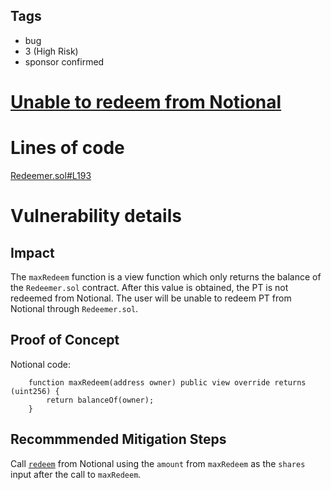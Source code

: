 ## Tags

- bug
- 3 (High Risk)
- sponsor confirmed

# [Unable to redeem from Notional](https://github.com/code-423n4/2022-06-illuminate-findings/issues/341) 

# Lines of code

[Redeemer.sol#L193](https://github.com/code-423n4/2022-06-illuminate/blob/main/redeemer/Redeemer.sol#L193)


# Vulnerability details

## Impact

The ```maxRedeem``` function is a view function which only returns the balance of the ```Redeemer.sol``` contract. After this value is obtained, the PT is not redeemed from Notional. The user will be unable to redeem PT from Notional through ```Redeemer.sol```.

## Proof of Concept

Notional code:
```
    function maxRedeem(address owner) public view override returns (uint256) {
        return balanceOf(owner);
    }
```

## Recommmended Mitigation Steps

Call [```redeem```](https://github.com/notional-finance/wrapped-fcash/blob/019cfa20369d5e0d9e7a38fea936cc649704780d/contracts/wfCashERC4626.sol#L205) from Notional using the ```amount``` from ```maxRedeem``` as the ```shares``` input after the call to ```maxRedeem```.

